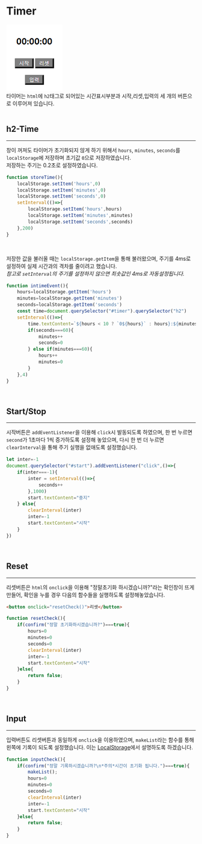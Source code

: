# Timer
![timer](/readmeImages/3.PNG)  
타이머는 `html`에 `h2`태그로 되어있는 시간표시부분과 시작,리셋,입력의 세 개의 버튼으로 이루어져 있습니다.  
<br>

## h2-Time
---
창이 꺼져도 타이머가 초기화되지 않게 하기 위해서 `hours`, `minutes`, `seconds`를 `localStorage`에 저장하며 초기값 `0`으로 저장하였습니다.  
저장하는 주기는 0.2초로 설정하였습니다.
```javascript
function storeTime(){
    localStorage.setItem('hours',0)
    localStorage.setItem('minutes',0)
    localStorage.setItem('seconds',0)
    setInterval(()=>{
        localStorage.setItem('hours',hours)
        localStorage.setItem('minutes',minutes)
        localStorage.setItem('seconds',seconds)
    },200)
}
```
<br>

저장한 값을 불러올 때는 `localStorage.getItem`을 통해 불러왔으며, 주기를 4ms로 설정하여 실제 시간과의 격차를 줄이려고 했습니다.  
*참고로 `setInterval`의 주기를 설정하지 않으면 최솟값인 4ms로 자동설정됩니다.*
```js
function intimeEvent(){
    hours=localStorage.getItem('hours')
    minutes=localStorage.getItem('minutes')
    seconds=localStorage.getItem('seconds')
    const time=document.querySelector("#timer").querySelector("h2")
    setInterval(()=>{
        time.textContent=`${hours < 10 ? `0${hours}` : hours}:${minutes < 10 ? `0${minutes}` : minutes}:${seconds < 10 ? `0${seconds}`:seconds}`
        if(seconds===60){
            minutes++
            seconds=0
        } else if(minutes===60){
            hours++
            minutes=0
        }
    },4)
}
```
<br>

## Start/Stop
---
시작버튼은 `addEventListener`을 이용해 `click`시 발동되도록 하였으며, 한 번 누르면 `second`가 1초마다 1씩 증가하도록 설정해 놓았으며, 다시 한 번 더 누르면 `clearInterval`을 통해 주기 실행을 없애도록 설정했습니다.


```js
let inter=-1
document.querySelector("#start").addEventListener("click",()=>{
    if(inter===-1){
        inter = setInterval(()=>{
            seconds++
        },1000)
        start.textContent="중지"
    } else{
        clearInterval(inter)
        inter=-1
        start.textContent="시작"
    }
})
```
<br>

## Reset
---
리셋버튼은 `html`의 `onclick`을 이용해 "정말초기화 하시겠습니까?"라는 확인창이 뜨게 만들어, 확인을 누를 경우 다음의 함수들을 실행하도록 설정해놓았습니다.
```html
<button onclick="resetCheck()">리셋</button>
```
```js
function resetCheck(){
    if(confirm("정말 초기화하시겠습니까?")===true){
        hours=0
        minutes=0
        seconds=0
        clearInterval(inter)
        inter=-1
        start.textContent="시작"
    }else{
        return false;
    }
}
```
<br>

## Input
---
입력버튼도 리셋버튼과 동일하게 `onclick`을 이용하였으며, `makeList`라는 함수를 통해 왼쪽에 기록이 되도록 설정했습니다. 이는 <a href="localstorage.md">LocalStorage</a>에서 설명하도록 하겠습니다.

```js
function inputCheck(){
    if(confirm("정말 기록하시겠습니까?\n*주의*시간이 초기화 됩니다.")===true){
        makeList();
        hours=0
        minutes=0
        seconds=0
        clearInterval(inter)
        inter=-1
        start.textContent="시작"
    }else{
        return false;
    }
}
```